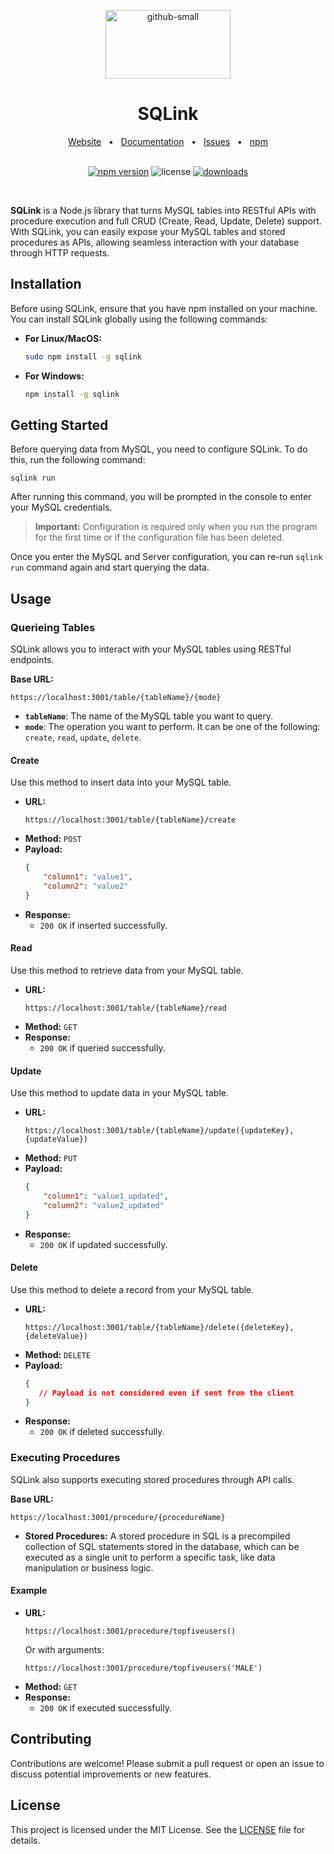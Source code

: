 <p align="center">
  <img src="https://sqlinkjs.github.io/images/logo.png" alt="github-small" height="110" width="200">
</p>
<h1 style="text-align:center">SQLink</h1>
<div align="center">
  <a href="https://sqlinkjs.github.io">Website</a>
  <span>&nbsp;&nbsp;•&nbsp;&nbsp;</span>
  <a href="https://sqlinkjs.github.io/docs/docs.html">Documentation</a>
  <span>&nbsp;&nbsp;•&nbsp;&nbsp;</span>
  <a href="https://github.com/Santhoshlm10/SQLink/issues">Issues</a>
  <span>&nbsp;&nbsp;•&nbsp;&nbsp;</span>
  <a href="https://www.npmjs.com/package/sqlink">npm</a>
  <br /><br />

  [![npm version](https://img.shields.io/npm/v/sqlink.svg?style=flat-square)](https://badge.fury.io/js/sqlink)
![license](https://img.shields.io/npm/l/sqlink.svg?style=flat-square)
[![downloads](https://img.shields.io/npm/dm/sqlink.svg?style=flat-square)](https://www.npmjs.com/package/sqlink)

</div><br/>




**SQLink** is a Node.js library that turns MySQL tables into RESTful APIs with procedure execution and full CRUD (Create, Read, Update, Delete) support. With SQLink, you can easily expose your MySQL tables and stored procedures as APIs, allowing seamless interaction with your database through HTTP requests.

## Installation

Before using SQLink, ensure that you have npm installed on your machine. You can install SQLink globally using the following commands:

- **For Linux/MacOS:**
  ```bash
  sudo npm install -g sqlink
  ```
- **For Windows:**
  ```bash
  npm install -g sqlink
  ```

## Getting Started

Before querying data from MySQL, you need to configure SQLink. To do this, run the following command:

  ```
  sqlink run
  ```
After running this command, you will be prompted in the console to enter your MySQL credentials.

> **Important:** Configuration is required only when you run the program for the first time or if the configuration file has been deleted.

Once you enter the MySQL and Server configuration, you can re-run `sqlink run` command again and start querying the data.

## Usage

### Querieing Tables

SQLink allows you to interact with your MySQL tables using RESTful endpoints.

**Base URL:**
```
https://localhost:3001/table/{tableName}/{mode}
```

- **`tableName`**: The name of the MySQL table you want to query.
- **`mode`**: The operation you want to perform. It can be one of the following: `create`, `read`, `update`, `delete`.

#### Create

Use this method to insert data into your MySQL table.

- **URL:**
  ```
  https://localhost:3001/table/{tableName}/create
  ```
- **Method:** `POST`
- **Payload:**
  ```json
  {
      "column1": "value1",
      "column2": "value2"
  }
  ```
- **Response:**
  - `200 OK` if inserted successfully.

#### Read

Use this method to retrieve data from your MySQL table.

- **URL:**
  ```
  https://localhost:3001/table/{tableName}/read
  ```
- **Method:** `GET`
- **Response:**
  - `200 OK` if queried successfully.

#### Update

Use this method to update data in your MySQL table.

- **URL:**
  ```
  https://localhost:3001/table/{tableName}/update({updateKey},{updateValue})
  ```
- **Method:** `PUT`
- **Payload:**
  ```json
  {
      "column1": "value1_updated",
      "column2": "value2_updated"
  }
  ```
- **Response:**
  - `200 OK` if updated successfully.

#### Delete

Use this method to delete a record from your MySQL table.

- **URL:**
  ```
  https://localhost:3001/table/{tableName}/delete({deleteKey},{deleteValue})
  ```
- **Method:** `DELETE`
- **Payload:**
  ```json
  {
     // Payload is not considered even if sent from the client
  }
  ```
- **Response:**
  - `200 OK` if deleted successfully.

### Executing Procedures

SQLink also supports executing stored procedures through API calls.

**Base URL:**
```
https://localhost:3001/procedure/{procedureName}
```

- **Stored Procedures:** A stored procedure in SQL is a precompiled collection of SQL statements stored in the database, which can be executed as a single unit to perform a specific task, like data manipulation or business logic.

#### Example

- **URL:**
  ```
  https://localhost:3001/procedure/topfiveusers()
  ```
  Or with arguments:
  ```
  https://localhost:3001/procedure/topfiveusers('MALE')
  ```
- **Method:** `GET`
- **Response:**
  - `200 OK` if executed successfully.

## Contributing

Contributions are welcome! Please submit a pull request or open an issue to discuss potential improvements or new features.

## License

This project is licensed under the MIT License. See the [LICENSE](LICENSE) file for details.